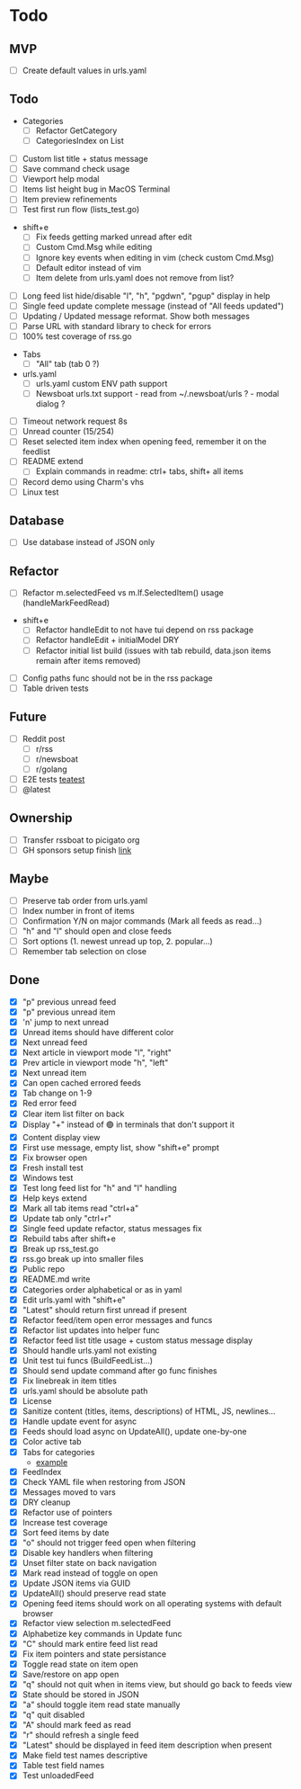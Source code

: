 # Todo

## MVP
- [ ] Create default values in urls.yaml

## Todo
- Categories
  - [ ] Refactor GetCategory
  - [ ] CategoriesIndex on List
- [ ] Custom list title + status message
- [ ] Save command check usage
- [ ] Viewport help modal
- [ ] Items list height bug in MacOS Terminal
- [ ] Item preview refinements
- [ ] Test first run flow (lists_test.go)
- shift+e
  - [ ] Fix feeds getting marked unread after edit
  - [ ] Custom Cmd.Msg while editing
  - [ ] Ignore key events when editing in vim (check custom Cmd.Msg)
  - [ ] Default editor instead of vim
  - [ ] Item delete from urls.yaml does not remove from list?
- [ ] Long feed list hide/disable "l", "h", "pgdwn", "pgup" display in help
- [ ] Single feed update complete message (instead of "All feeds updated")
- [ ] Updating / Updated message reformat. Show both messages
- [ ] Parse URL with standard library to check for errors
- [ ] 100% test coverage of rss.go
- Tabs
  - [ ] "All" tab (tab 0 ?)
- urls.yaml
  - [ ] urls.yaml custom ENV path support
  - [ ] Newsboat urls.txt support - read from ~/.newsboat/urls ? - modal dialog ?
- [ ] Timeout network request 8s
- [ ] Unread counter (15/254)
- [ ] Reset selected item index when opening feed, remember it on the feedlist
- [ ] README extend
  - [ ] Explain commands in readme: ctrl+ tabs, shift+ all items
- [ ] Record demo using Charm's vhs
- [ ] Linux test

## Database
- [ ] Use database instead of JSON only

## Refactor
- [ ] Refactor m.selectedFeed vs m.lf.SelectedItem() usage (handleMarkFeedRead)
- shift+e
  - [ ] Refactor handleEdit to not have tui depend on rss package
  - [ ] Refactor handleEdit + initialModel DRY
  - [ ] Refactor initial list build (issues with tab rebuild, data.json items remain after items removed)
- [ ] Config paths func should not be in the rss package
- [ ] Table driven tests

## Future
- [ ] Reddit post
  - [ ] r/rss
  - [ ] r/newsboat
  - [ ] r/golang
- [ ] E2E tests [teatest](https://github.com/caarlos0/teatest-example/blob/main/main_test.go)
- [ ] @latest

## Ownership
- [ ] Transfer rssboat to picigato org
- [ ] GH sponsors setup finish [link](https://github.com/sponsors/picigato/signup)

## Maybe
- [ ] Preserve tab order from urls.yaml
- [ ] Index number in front of items
- [ ] Confirmation Y/N on major commands (Mark all feeds as read...)
- [ ] "h" and "l" should open and close feeds
- [ ] Sort options (1. newest unread up top, 2. popular...)
- [ ] Remember tab selection on close

## Done
- [x] "p" previous unread feed
- [x] "p" previous unread item
- [x] 'n' jump to next unread
- [x] Unread items should have different color
- [x] Next unread feed
- [x] Next article in viewport mode "l", "right"
- [x] Prev article in viewport mode "h", "left"
- [x] Next unread item
- [x] Can open cached errored feeds
- [x] Tab change on 1-9
- [x] Red error feed
- [x] Clear item list filter on back
- [x] Display "+" instead of 🟢 in terminals that don't support it
- [x] Content display view
- [x] First use message, empty list, show "shift+e" prompt
- [x] Fix browser open
- [x] Fresh install test
- [x] Windows test
- [x] Test long feed list for "h" and "l" handling
- [x] Help keys extend
- [x] Mark all tab items read "ctrl+a"
- [x] Update tab only "ctrl+r"
- [x] Single feed update refactor, status messages fix
- [x] Rebuild tabs after shift+e
- [x] Break up rss_test.go
- [x] rss.go break up into smaller files
- [x] Public repo
- [x] README.md write
- [x] Categories order alphabetical or as in yaml
- [x] Edit urls.yaml with "shift+e"
- [x] "Latest" should return first unread if present
- [x] Refactor feed/item open error messages and funcs
- [x] Refactor list updates into helper func
- [x] Refactor feed list title usage + custom status message display
- [x] Should handle urls.yaml not existing
- [x] Unit test tui funcs (BuildFeedList...)
- [x] Should send update command after go func finishes
- [x] Fix linebreak in item titles
- [x] urls.yaml should be absolute path
- [x] License
- [x] Sanitize content (titles, items, descriptions) of HTML, JS, newlines...
- [x] Handle update event for async
- [x] Feeds should load async on UpdateAll(), update one-by-one
- [x] Color active tab
- [x] Tabs for categories
  - [example](https://github.com/charmbracelet/bubbletea/blob/28ab4f41b29fef14d900c46a4873a45891a9ee9b/examples/tabs/main.go#L40)
- [x] FeedIndex
- [x] Check YAML file when restoring from JSON
- [x] Messages moved to vars
- [x] DRY cleanup
- [x] Refactor use of pointers
- [x] Increase test coverage
- [x] Sort feed items by date
- [x] "o" should not trigger feed open when filtering
- [x] Disable key handlers when filtering
- [x] Unset filter state on back navigation
- [x] Mark read instead of toggle on open
- [x] Update JSON items via GUID
- [x] UpdateAll() should preserve read state
- [x] Opening feed items should work on all operating systems with default browser
- [x] Refactor view selection m.selectedFeed
- [x] Alphabetize key commands in Update func
- [x] "C" should mark entire feed list read
- [x] Fix item pointers and state persistance
- [x] Toggle read state on item open
- [x] Save/restore on app open
- [x] "q" should not quit when in items view, but should go back to feeds view
- [x] State should be stored in JSON
- [x] "a" should toggle item read state manually
- [x] "q" quit disabled
- [x] "A" should mark feed as read
- [x] "r" should refresh a single feed
- [x] "Latest" should be displayed in feed item description when present
- [x] Make field test names descriptive
- [x] Table test field names
- [x] Test unloadedFeed
